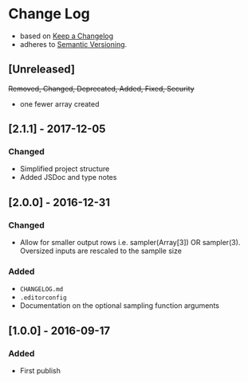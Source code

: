 <!-- markdownlint-disable MD022 MD024 MD026 MD032 MD041 -->

# Change Log

- based on [Keep a Changelog](http://keepachangelog.com/)
- adheres to [Semantic Versioning](http://semver.org/).

## [Unreleased]
~~Removed, Changed, Deprecated, Added, Fixed, Security~~
- one fewer array created

## [2.1.1] - 2017-12-05
### Changed
- Simplified project structure
- Added JSDoc and type notes

## [2.0.0] - 2016-12-31
### Changed
- Allow for smaller output rows i.e. sampler(Array[3]) OR sampler(3). Oversized inputs are rescaled to the samplle size

### Added
- `CHANGELOG.md`
- `.editorconfig`
- Documentation on the optional sampling function arguments


## [1.0.0] - 2016-09-17
### Added
- First publish
